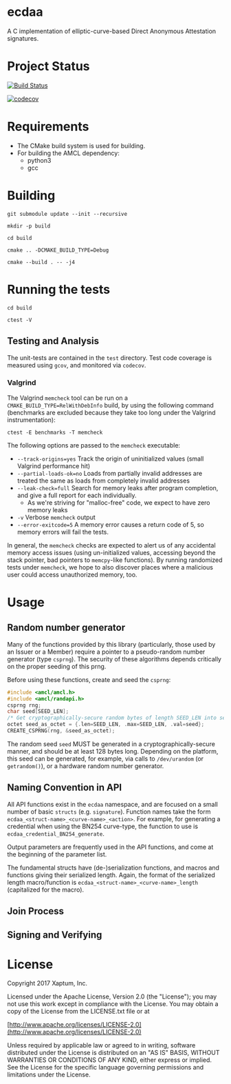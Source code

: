 # ecdaa

A C implementation of elliptic-curve-based Direct Anonymous Attestation signatures.

# Project Status

[![Build Status](https://travis-ci.org/xaptum/ecdaa.svg?branch=master)](https://travis-ci.org/xaptum/ecdaa)

[![codecov](https://codecov.io/gh/xaptum/ecdaa/branch/master/graph/badge.svg)](https://codecov.io/gh/xaptum/ecdaa)

# Requirements

- The CMake build system is used for building.
- For building the AMCL dependency:
  - python3
  - gcc

# Building

`git submodule update --init --recursive`

`mkdir -p build`

`cd build`

`cmake .. -DCMAKE_BUILD_TYPE=Debug`

`cmake --build . -- -j4`

# Running the tests

`cd build`

`ctest -V`

## Testing and Analysis

The unit-tests are contained in the `test` directory.
Test code coverage is measured using `gcov`, and monitored via `codecov`.

### Valgrind

The Valgrind `memcheck` tool can be run on a `CMAKE_BUILD_TYPE=RelWithDebInfo` build,
by using the following command
(benchmarks are excluded because they take too long under the Valgrind instrumentation):

`ctest -E benchmarks -T memcheck`

The following options are passed to the `memcheck` executable:
- `--track-origins=yes` Track the origin of uninitialized values (small Valgrind performance hit)
- `--partial-loads-ok=no` Loads from partially invalid addresses are treated the same as loads from completely invalid addresses
- `--leak-check=full` Search for memory leaks after program completion, and give a full report for each individually.
  - As we're striving for "malloc-free" code, we expect to have zero memory leaks
- `-v` Verbose `memcheck` output
- `--error-exitcode=5` A memory error causes a return code of 5, so memory errors will fail the tests.

In general, the `memcheck` checks are expected to alert us of any accidental memory access issues
(using un-initialized values, accessing beyond the stack pointer, bad pointers to `memcpy`-like functions).
By running randomized tests under `memcheck`, we hope to also discover places where
a malicious user could access unauthorized memory, too.

# Usage

## Random number generator

Many of the functions provided by this library (particularly, those used by an Issuer or a Member)
require a pointer to a pseudo-random number generator (type `csprng`).
The security of these algorithms depends critically on the proper seeding of this prng.

Before using these functions, create and seed the `csprng`:

```c
#include <amcl/amcl.h>
#include <amcl/randapi.h>
csprng rng;
char seed[SEED_LEN];
/* Get cryptographically-secure random bytes of length SEED_LEN into seed */
octet seed_as_octet = {.len=SEED_LEN, .max=SEED_LEN, .val=seed};
CREATE_CSPRNG(rng, &seed_as_octet);
```

The random seed `seed` MUST be generated in a cryptographically-secure manner,
and should be at least 128 bytes long.
Depending on the platform, this seed can be generated, for example, via calls to
`/dev/urandom` (or `getrandom()`), or a hardware random number generator.

## Naming Convention in API

All API functions exist in the `ecdaa` namespace,
and are focused on a small number of basic `structs` (e.g. `signature`).
Function names take the form `ecdaa_<struct-name>_<curve-name>_<action>`.
For example, for generating a credential when using the BN254 curve-type, the function
to use is `ecdaa_credential_BN254_generate`.

Output parameters are frequently used in the API functions, and come at the beginning
of the parameter list.

The fundamental structs have (de-)serialization functions,
and macros and functions giving their serialized length.
Again, the format of the serialized length macro/function is
`ecdaa_<struct-name>_<curve-name>_length` (capitalized for the macro).

## Join Process

## Signing and Verifying

# License
Copyright 2017 Xaptum, Inc.

Licensed under the Apache License, Version 2.0 (the "License"); you may not
use this work except in compliance with the License. You may obtain a copy of
the License from the LICENSE.txt file or at

[http://www.apache.org/licenses/LICENSE-2.0](http://www.apache.org/licenses/LICENSE-2.0)

Unless required by applicable law or agreed to in writing, software
distributed under the License is distributed on an "AS IS" BASIS, WITHOUT
WARRANTIES OR CONDITIONS OF ANY KIND, either express or implied. See the
License for the specific language governing permissions and limitations under
the License.
